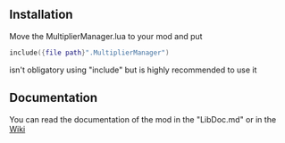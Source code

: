 ## Installation
Move the MultiplierManager.lua to your mod and put
```lua
include({file path}".MultiplierManager")
```
isn't obligatory using "include" but is highly recommended to use it

## Documentation
You can read the documentation of the mod in the "LibDoc.md" or in the [Wiki](https://github.com/rageTrash/TBOIMultiplierManager/wiki/)
